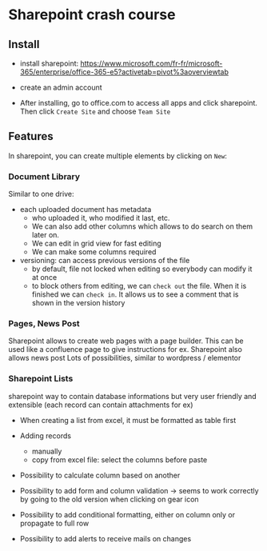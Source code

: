 # Sharepoint crash course

## Install

- install sharepoint: https://www.microsoft.com/fr-fr/microsoft-365/enterprise/office-365-e5?activetab=pivot%3aoverviewtab
- create an admin account

- After installing, go to office.com to access all apps and click sharepoint. Then click `Create Site` and choose `Team Site`

## Features

In sharepoint, you can create multiple elements by clicking on `New`:

### Document Library

Similar to one drive:

- each uploaded document has metadata
  - who uploaded it, who modified it last, etc.
  - We can also add other columns which allows to do search on them later on.
  - We can edit in grid view for fast editing
  - We can make some columns required
- versioning: can access previous versions of the file
  - by default, file not locked when editing so everybody can modify it at once
  - to block others from editing, we can `check out` the file. When it is finished we can `check in`. It allows us to see a comment that is shown in the version history

### Pages, News Post

Sharepoint allows to create web pages with a page builder. This can be used like a confluence page to give instructions for ex.
Sharepoint also allows news post
Lots of possibilities, similar to wordpress / elementor

### Sharepoint Lists

sharepoint way to contain database informations but very user friendly and extensible (each record can contain attachments for ex)

- When creating a list from excel, it must be formatted as table first

- Adding records

  - manually
  - copy from excel file: select the columns before paste

- Possibility to calculate column based on another
- Possibility to add form and column validation -> seems to work correctly by going to the old version when clicking on gear icon
- Possibility to add conditional formatting, either on column only or propagate to full row
- Possibility to add alerts to receive mails on changes
